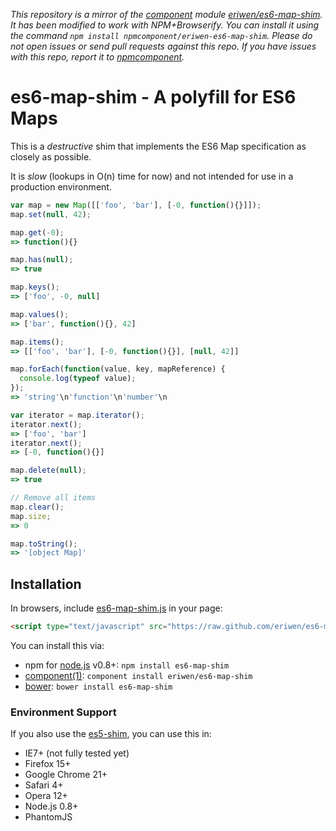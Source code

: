 *This repository is a mirror of the [component](http://component.io) module [eriwen/es6-map-shim](http://github.com/eriwen/es6-map-shim). It has been modified to work with NPM+Browserify. You can install it using the command `npm install npmcomponent/eriwen-es6-map-shim`. Please do not open issues or send pull requests against this repo. If you have issues with this repo, report it to [npmcomponent](https://github.com/airportyh/npmcomponent).*
# es6-map-shim - A polyfill for ES6 Maps
This is a *destructive* shim that implements the ES6 Map specification as closely as possible.

It is *slow* (lookups in O(n) time for now) and not intended for use in a production environment.

```js
var map = new Map([['foo', 'bar'], [-0, function(){}]]);
map.set(null, 42);

map.get(-0);
=> function(){}

map.has(null);
=> true

map.keys();
=> ['foo', -0, null]

map.values();
=> ['bar', function(){}, 42]

map.items();
=> [['foo', 'bar'], [-0, function(){}], [null, 42]]

map.forEach(function(value, key, mapReference) {
  console.log(typeof value);
});
=> 'string'\n'function'\n'number'\n

var iterator = map.iterator();
iterator.next();
=> ['foo', 'bar']
iterator.next();
=> [-0, function(){}]

map.delete(null);
=> true

// Remove all items
map.clear();
map.size;
=> 0

map.toString();
=> '[object Map]'
```

## Installation
In browsers, include [es6-map-shim.js](https://github.com/eriwen/es6-map-shim/downloads) in your page:

```html
<script type="text/javascript" src="https://raw.github.com/eriwen/es6-map-shim/master/es6-map-shim.js"></script>
```

You can install this via:

 * npm for [node.js](http://nodejs.org) v0.8+: `npm install es6-map-shim`
 * [component(1)](https://github.com/component/component): `component install eriwen/es6-map-shim`
 * [bower](http://twitter.github.com/bower/): `bower install es6-map-shim`

### Environment Support
If you also use the [es5-shim](https://github.com/kriskowal/es5-shim), you can use this in:

 * IE7+ (not fully tested yet)
 * Firefox 15+
 * Google Chrome 21+
 * Safari 4+
 * Opera 12+
 * Node.js 0.8+
 * PhantomJS
